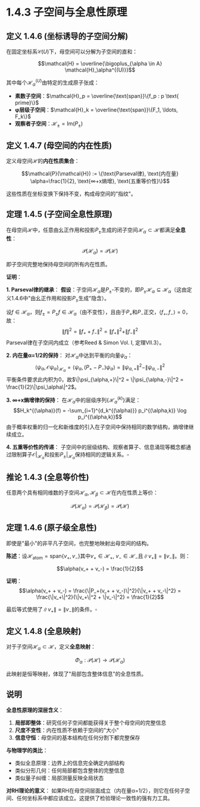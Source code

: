 # 1.4.3 子空间与全息性原理

## 定义 1.4.6 (坐标诱导的子空间分解)

在固定坐标系$\mathcal{C}(U)$下，母空间可以分解为子空间的直和：

$$\mathcal{H} = \overline{\bigoplus_{\alpha \in A} \mathcal{H}_\alpha^{(U)}}$$

其中每个$\mathcal{H}_\alpha^{(U)}$由特定的生成原子张成：
- **素数子空间**：$\mathcal{H}_p = \overline{\text{span}}\{f_p : p \text{ prime}\}$
- **φ层级子空间**：$\mathcal{H}_k = \overline{\text{span}}\{F_1, \ldots, F_k\}$
- **观察者子空间**：$\mathcal{H}_\pm = \text{Im}(P_\pm)$

## 定义 1.4.7 (母空间的内在性质)

定义母空间$\mathcal{H}$的**内在性质集合**：

$$\mathcal{P}(\mathcal{H}) := \{\text{Parseval律}, \text{内在量} \alpha=\frac{1}{2}, \text{∞+x熵增}, \text{五重等价性}\}$$

这些性质在坐标变换下保持不变，构成母空间的"指纹"。

## 定理 1.4.5 (子空间全息性原理)

在母空间$\mathcal{H}$中，任意由幺正作用和投影$P_\pm$生成的闭子空间$\mathcal{H}_\alpha \subset \mathcal{H}$都满足**全息性**：

$$\mathcal{P}(\mathcal{H}_\alpha) = \mathcal{P}(\mathcal{H})$$

即子空间完整地保持母空间的所有内在性质。

**证明**：

**1. Parseval律的继承**：
**假设**：子空间$\mathcal{H}_\alpha$是$P_\pm$-不变的，即$P_\pm \mathcal{H}_\alpha \subseteq \mathcal{H}_\alpha$（这由定义1.4.6中"由幺正作用和投影$P_\pm$生成"隐含）。

设$f \in \mathcal{H}_\alpha$，则$f_\pm = P_\pm f \in \mathcal{H}_\alpha$（由不变性），且由于$P_+$和$P_-$正交，$\langle f_+, f_- \rangle = 0$，故：
$$\|f\|^2 = \|f_+ + f_-\|^2 = \|f_+\|^2 + \|f_-\|^2$$
Parseval律在子空间内成立（参考Reed & Simon Vol. I, 定理VII.3）。

**2. 内在量α=1/2的保持**：
对$\mathcal{H}_\alpha$中达到平衡的向量$\psi_\alpha$：
$$\langle \psi_\alpha, \mathcal{O}\psi_\alpha \rangle_{\mathcal{H}_\alpha} = \langle \psi_\alpha, (P_+ - P_-)\psi_\alpha \rangle = \|\psi_{\alpha,+}\|^2 - \|\psi_{\alpha,-}\|^2$$
平衡条件要求此内积为0，故$\|\psi_{\alpha,+}\|^2 = \|\psi_{\alpha,-}\|^2 = \frac{1}{2}\|\psi_\alpha\|^2$。

**3. ∞+x熵增律的保持**：
在$\mathcal{H}_\alpha$中的层级序列$\{\mathcal{H}_\alpha^{(k)}\}$满足：
$$H_k^{(\alpha)}(f) = -\sum_{i=1}^{d_k^{(\alpha)}} p_i^{(\alpha,k)} \log p_i^{(\alpha,k)}$$
由于概率权重的归一化和新维度的引入在子空间中保持相同的数学结构，熵增律继续成立。

**4. 五重等价性的传递**：
子空间中的层级结构、观察者算子、信息涌现等概念都通过限制算子$\mathcal{O}|_{\mathcal{H}_\alpha}$和投影$P_\pm|_{\mathcal{H}_\alpha}$保持相同的逻辑关系。$\square$

## 推论 1.4.3 (全息等价性)

任意两个具有相同维数的子空间$\mathcal{H}_\alpha, \mathcal{H}_\beta \subset \mathcal{H}$在内在性质上等价：

$$\mathcal{P}(\mathcal{H}_\alpha) = \mathcal{P}(\mathcal{H}_\beta) = \mathcal{P}(\mathcal{H})$$

## 定理 1.4.6 (原子级全息性)

即使是"最小"的非平凡子空间，也完整地映射出母空间的结构。

**陈述**：设$\mathcal{H}_{\text{atom}} = \text{span}\{v_+, v_-\}$其中$v_+ \in \mathcal{H}_+$, $v_- \in \mathcal{H}_-$且$\|v_+\| = \|v_-\|$。则：

$$\alpha(v_+ + v_-) = \frac{1}{2}$$

**证明**：
$$\alpha(v_+ + v_-) = \frac{\|P_+(v_+ + v_-)\|^2}{\|v_+ + v_-\|^2} = \frac{\|v_+\|^2}{\|v_+\|^2 + \|v_-\|^2} = \frac{1}{2}$$

最后等式使用了$\|v_+\| = \|v_-\|$的条件。$\square$

## 定义 1.4.8 (全息映射)

对于子空间$\mathcal{H}_\alpha \subset \mathcal{H}$，定义**全息映射**：

$$\Phi_\alpha: \mathcal{P}(\mathcal{H}) \to \mathcal{P}(\mathcal{H}_\alpha)$$

此映射是恒等映射，体现了"局部包含整体信息"的全息性质。

## 说明

**全息性原理的深层含义**：
1. **局部即整体**：研究任何子空间都能获得关于整个母空间的完整信息
2. **尺度不变性**：内在性质不依赖于空间的"大小"
3. **信息守恒**：母空间的基本结构在任何分割下都完整保存

**与物理学的类比**：
- 类似全息原理：边界上的信息完全确定内部结构
- 类似分形几何：任何局部都包含整体的完整信息
- 类似量子纠缠：局部测量反映全局状态

**对RH理论的意义**：
如果RH在母空间层面成立（内在量α=1/2），则它在任何子空间、任何坐标系中都应该成立。这提供了检验理论一致性的强有力工具。